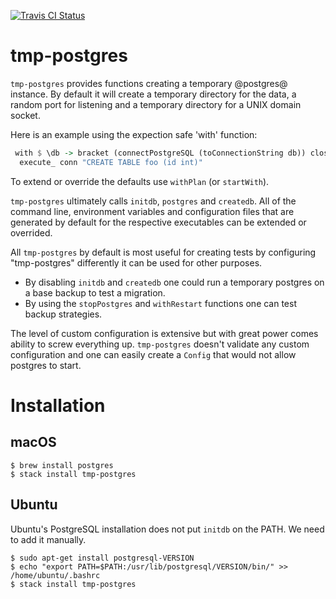 [![Travis CI Status](https://travis-ci.org/jfischoff/tmp-postgres.svg?branch=master)](http://travis-ci.org/jfischoff/tmp-postgres)
# tmp-postgres

`tmp-postgres` provides functions creating a temporary @postgres@ instance.
By default it will create a temporary directory for the data,
a random port for listening and a temporary directory for a UNIX
domain socket.

Here is an example using the expection safe 'with' function:

```haskell
 with $ \db -> bracket (connectPostgreSQL (toConnectionString db)) close $ \conn ->
  execute_ conn "CREATE TABLE foo (id int)"
```

To extend or override the defaults use `withPlan` (or `startWith`).

`tmp-postgres` ultimately calls `initdb`, `postgres` and `createdb`.
All of the command line, environment variables and configuration files
that are generated by default for the respective executables can be
extended or overrided.

All `tmp-postgres` by default is most useful for creating tests by
configuring "tmp-postgres" differently it can be used for other purposes.

* By disabling `initdb` and `createdb` one could run a temporary
postgres on a base backup to test a migration.
* By using the `stopPostgres` and `withRestart` functions one can test
backup strategies.

The level of custom configuration is extensive but with great power comes
ability to screw everything up. `tmp-postgres` doesn't validate any custom
configuration and one can easily create a `Config` that would not allow
postgres to start.

# Installation

## macOS
```
$ brew install postgres
$ stack install tmp-postgres
```

## Ubuntu

Ubuntu's PostgreSQL installation does not put `initdb` on the PATH. We need to add it manually.

```
$ sudo apt-get install postgresql-VERSION
$ echo "export PATH=$PATH:/usr/lib/postgresql/VERSION/bin/" >> /home/ubuntu/.bashrc
$ stack install tmp-postgres
```

